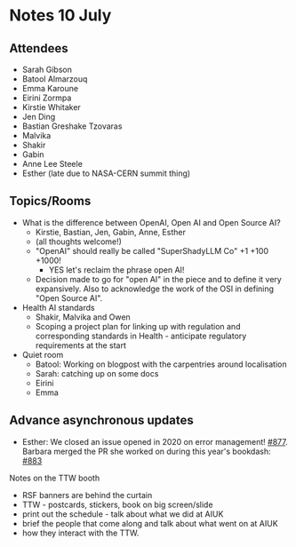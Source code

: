 # Notes 10 July

## Attendees
 
* Sarah Gibson
* Batool Almarzouq
* Emma Karoune
* Eirini Zormpa
* Kirstie Whitaker
* Jen Ding
* Bastian Greshake Tzovaras
* Malvika
* Shakir
* Gabin
* Anne Lee Steele
* Esther (late due to NASA-CERN summit thing)

## Topics/Rooms

* What is the difference between OpenAI, Open AI and Open Source AI?
  * Kirstie, Bastian, Jen, Gabin, Anne, Esther
  * (all thoughts welcome!)
  * "OpenAI" should really be called "SuperShadyLLM Co" +1 +100 +1000!
    * YES let's reclaim the phrase open AI!
  * Decision made to go for "open AI" in the piece and to define it very expansively. Also to acknowledge the work of the OSI in defining "Open Source AI".
* Health AI standards
  * Shakir, Malvika and Owen
  * Scoping a project plan for linking up with regulation and corresponding standards in Health - anticipate regulatory requirements at the start
* Quiet room
    * Batool: Working on blogpost with the carpentries around localisation
    * Sarah: catching up on some docs
    * Eirini
    * Emma

## Advance asynchronous updates

* Esther: We closed an issue opened in 2020 on error management! [#877](https://github.com/alan-turing-institute/the-turing-way/issues/877). Barbara merged the PR she worked on during this year's bookdash: [#883](https://github.com/alan-turing-institute/the-turing-way/pull/883)


Notes on the TTW booth
* RSF banners are behind the curtain
* TTW - postcards, stickers, book on big screen/slide
* print out the schedule - talk about what we did at AIUK
* brief the people that come along and talk about what went on at AIUK
* how they interact with the TTW. 
